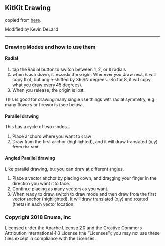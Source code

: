 ## KitKit Drawing

copied from [here](https://github.com/XPRIZE/GLEXP-Team-KitkitSchool).

Modified by Kevin DeLand

---

### Drawing Modes and how to use them

#### Radial
1. tap the Radial button to switch between 1, 2, or 8 radials <IMAGE>
2. when touch down, it records the origin. Wherever you draw next, it will copy that, but angle-shifted by 360/N degrees. (So for 8, it will copy what you draw every 45 degrees).
3. When you release, the origin is lost.

This is good for drawing many single use things with radial symmetry, e.g. many flowers or fireworks (see below).


#### Parallel drawing
This has a cycle of two modes...

1. Place anchors where you want to draw
2. Draw from the first anchor (highlighted), and it will draw translated (x,y) from the rest.


#### Angled Parallel drawing
Like parallel drawing, but you can draw at different angles.

1. Place a vector anchor by placing down, and dragging your finger in the direction you want it to face.
2. Continue placing as many vectors as you want.
3. When ready to draw, switch to draw mode and then draw from the first vector anchor (highlighted). It will draw translated (x,y) and rotated (theta) in each vector location.


### Copyright 2018 Enuma, Inc
Licensed under the Apache License 2.0 and the Creative Commons Attribution International 4.0 License (the “Licenses”); you may not use these files except in compliance with the Licenses. 